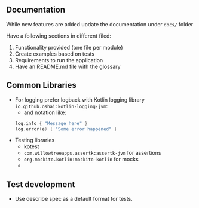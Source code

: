 ## Documentation

While new features are added update the documentation under `docs/` folder

Have a following sections in different filed:
1. Functionality provided (one file per module)
2. Create examples based on tests
3. Requirements to run the application
4. Have an README.md file with the glossary

## Common Libraries

- For logging prefer logback with Kotlin logging library `io.github.oshai:kotlin-logging-jvm`:
  - and notation like:
  ```kotlin
  log.info { "Message here" }
  log.error(e) { "Some error happened" }
  ```
- Testing libraries
  - kotest 
  - `com.willowtreeapps.assertk:assertk-jvm` for assertions
  - `org.mockito.kotlin:mockito-kotlin` for mocks
  - 
## Test development

- Use describe spec as a default format for tests.

